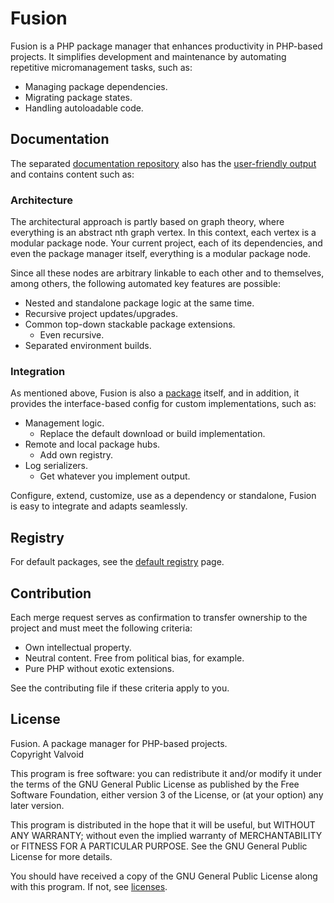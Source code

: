 # Fusion

Fusion is a PHP package manager that enhances productivity in PHP-based 
projects. It simplifies development and maintenance by automating 
repetitive micromanagement tasks, such as:

- Managing package dependencies.
- Migrating package states.
- Handling autoloadable code.

## Documentation

The separated [documentation repository](https://gitlab.com/valvoid/fusion/php/docs)
also has the [user-friendly output](https://valvoid.com/registry/packages/1/fusion-php-package-manager/docs/prologue/fusion) and contains content such as:

### Architecture

The architectural approach is partly based on graph theory, where everything is an
abstract nth graph vertex. In this context, each vertex is a modular package node.
Your current project, each of its dependencies, and even the package manager
itself, everything is a modular package node.

Since all these nodes are arbitrary linkable to each other and to themselves, among
others, the following automated key features are possible:

- Nested and standalone package logic at the same time.
- Recursive project updates/upgrades.
- Common top-down stackable package extensions.
    - Even recursive.
- Separated environment builds.

### Integration

As mentioned above, Fusion is also a [package](https://valvoid.com/registry/packages/1/fusion-php-package-manager) itself, and in addition, it 
provides the interface-based config for custom implementations, such as:

- Management logic.
  - Replace the default download or build implementation.
- Remote and local package hubs.
  - Add own registry.
- Log serializers.
  - Get whatever you implement output.

Configure, extend, customize, use as a dependency or standalone, Fusion is easy to
integrate and adapts seamlessly.

## Registry

For default packages, see the [default registry](https://valvoid.com/registry) page.

## Contribution

Each merge request serves as confirmation to transfer ownership to the project 
and must meet the following criteria:

- Own intellectual property.
- Neutral content. Free from political bias, for example.
- Pure PHP without exotic extensions.

See the contributing file if these criteria apply to you.

## License

Fusion. A package manager for PHP-based projects.  
Copyright Valvoid

This program is free software: you can redistribute it and/or modify it under the 
terms of the GNU General Public License as published by the Free Software Foundation, 
either version 3 of the License, or (at your option) any later version.

This program is distributed in the hope that it will be useful, but WITHOUT ANY 
WARRANTY; without even the implied warranty of MERCHANTABILITY or FITNESS FOR A 
PARTICULAR PURPOSE. See the GNU General Public License for more details.

You should have received a copy of the GNU General Public License along with this 
program. If not, see [licenses](https://www.gnu.org/licenses/).
